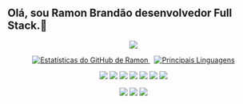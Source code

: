 ## Olá, sou Ramon Brandão desenvolvedor Full Stack.👋
<p align="center">
  <a href="https://github.com/Ramon-24">
    <img src="https://readme-typing-svg.demolab.com?font=Fira+Code&size=25&duration=4500&pause=2000&color=1B67A4&center=true&vCenter=true&width=850&lines=Mais+que+sistemas,+lembran%C3%A7as+de+uma+solu%C3%A7%C3%A3o+Full+Stack."/>
  </a>
</p>
<p align="center">
  <a href="https://github.com/Ramon-24">
    <img alt="Estatísticas do GitHub de Ramon" src="https://github-readme-stats.vercel.app/api?username=Ramon-24&show_icons=true&bg_color=0A192F&title_color=1B67A4&text_color=FFFFFF&icon_color=1B67A4&border_color=1B67A4&hide_border=false&count_private=true"/>
  </a>
  &nbsp;
  <a href="https://github.com/Ramon-24">
    <img alt="Principais Linguagens" src="https://github-readme-stats.vercel.app/api/top-langs/?username=Ramon-24&layout=compact&bg_color=0A192F&title_color=1B67A4&text_color=FFFFFF&icon_color=1B67A4&border_color=1B67A4&hide_border=false"/>
  </a>
</p>


<p align="center"> <img src="https://img.shields.io/badge/HTML5-E34F26?logo=html5&logoColor=white" /> <img src="https://img.shields.io/badge/CSS3-1572B6?logo=css3&logoColor=white" /> <img src="https://img.shields.io/badge/JavaScript-F7DF1E?logo=javascript&logoColor=white" /> <img src="https://img.shields.io/badge/React-61DAFB?logo=react&logoColor=white" /> <img src="https://img.shields.io/badge/Node.js-339933?logo=node.js&logoColor=white" /> <img src="https://img.shields.io/badge/MySQL-4479A1?logo=mysql&logoColor=white" /> <img src="https://img.shields.io/badge/Python-3776AB?logo=python&logoColor=white" /> </p>


<p align="center"> <a href="https://www.linkedin.com/in/ramonbrandao" target="_blank"><img src="https://img.shields.io/badge/LinkedIn-0A66C2?logo=linkedin&logoColor=white" /></a> <a href="https://github.com/Ramon-24" target="_blank"><img src="https://img.shields.io/badge/GitHub-181717?logo=github&logoColor=white" /></a> <a href="mailto:ramongomesbs24@gmail.com"><img src="https://img.shields.io/badge/Email-D14836?logo=gmail&logoColor=white" /></a> </p>



